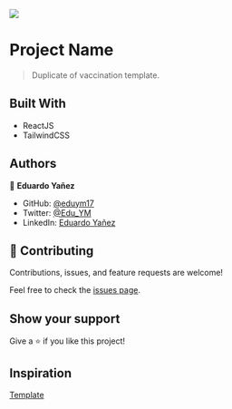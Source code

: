 ![](https://img.shields.io/badge/LaunchX-blueviolet)

# Project Name

> Duplicate of vaccination template.

## Built With

- ReactJS
- TailwindCSS

## Authors

👤 **Eduardo Yañez**

- GitHub: [@eduym17](https://github.com/eduym17)
- Twitter: [@Edu_YM](https://twitter.com/Edu_YM)
- LinkedIn: [Eduardo Yañez](https://www.linkedin.com/in/eduardoym/)

## 🤝 Contributing

Contributions, issues, and feature requests are welcome!

Feel free to check the [issues page](../../issues/).

## Show your support

Give a ⭐️ if you like this project!

## Inspiration

[Template](https://dribbble.com/Adhiari_is)
